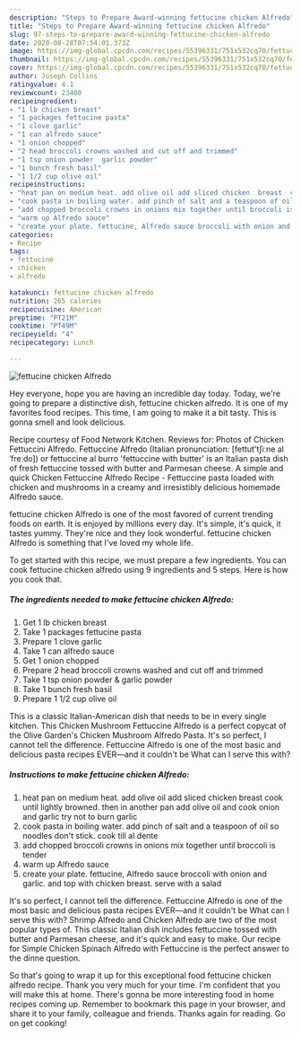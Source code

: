 ```yaml
---
description: "Steps to Prepare Award-winning fettucine chicken Alfredo"
title: "Steps to Prepare Award-winning fettucine chicken Alfredo"
slug: 97-steps-to-prepare-award-winning-fettucine-chicken-alfredo
date: 2020-08-28T07:54:01.373Z
image: https://img-global.cpcdn.com/recipes/55396331/751x532cq70/fettucine-chicken-alfredo-recipe-main-photo.jpg
thumbnail: https://img-global.cpcdn.com/recipes/55396331/751x532cq70/fettucine-chicken-alfredo-recipe-main-photo.jpg
cover: https://img-global.cpcdn.com/recipes/55396331/751x532cq70/fettucine-chicken-alfredo-recipe-main-photo.jpg
author: Joseph Collins
ratingvalue: 4.1
reviewcount: 23400
recipeingredient:
- "1 lb chicken breast"
- "1 packages fettucine pasta"
- "1 clove garlic"
- "1 can alfredo sauce"
- "1 onion chopped"
- "2 head broccoli crowns washed and cut off and trimmed"
- "1 tsp onion powder  garlic powder"
- "1 bunch fresh basil"
- "1 1/2 cup olive oil"
recipeinstructions:
- "heat pan on medium heat. add olive oil add sliced chicken  breast  cook until lightly browned.  then in another pan add olive oil and cook onion and garlic try not to burn garlic"
- "cook pasta in boiling water. add pinch of salt and a teaspoon of oil so noodles don&#39;t stick. cook till al dente"
- "add chopped broccoli crowns in onions mix together until broccoli is tender"
- "warm up Alfredo sauce"
- "create your plate. fettucine, Alfredo sauce broccoli with onion and garlic. and top with chicken breast.  serve with a salad"
categories:
- Recipe
tags:
- fettucine
- chicken
- alfredo

katakunci: fettucine chicken alfredo 
nutrition: 265 calories
recipecuisine: American
preptime: "PT21M"
cooktime: "PT49M"
recipeyield: "4"
recipecategory: Lunch

---
```



![fettucine chicken Alfredo](https://img-global.cpcdn.com/recipes/55396331/751x532cq70/fettucine-chicken-alfredo-recipe-main-photo.jpg)

Hey everyone, hope you are having an incredible day today. Today, we're going to prepare a distinctive dish, fettucine chicken alfredo. It is one of my favorites food recipes. This time, I am going to make it a bit tasty. This is gonna smell and look delicious.

Recipe courtesy of Food Network Kitchen. Reviews for: Photos of Chicken Fettuccini Alfredo. Fettuccine Alfredo (Italian pronunciation: [fettut&#39;tʃiːne alˈfreːdo]) or fettuccine al burro &#39;fettuccine with butter&#39; is an Italian pasta dish of fresh fettuccine tossed with butter and Parmesan cheese. A simple and quick Chicken Fettuccine Alfredo Recipe - Fettuccine pasta loaded with chicken and mushrooms in a creamy and irresistibly delicious homemade Alfredo sauce.

fettucine chicken Alfredo is one of the most favored of current trending foods on earth. It is enjoyed by millions every day. It's simple, it's quick, it tastes yummy. They're nice and they look wonderful. fettucine chicken Alfredo is something that I've loved my whole life.


To get started with this recipe, we must prepare a few ingredients. You can cook fettucine chicken alfredo using 9 ingredients and 5 steps. Here is how you cook that.

<!--inarticleads1-->

##### The ingredients needed to make fettucine chicken Alfredo:

1. Get 1 lb chicken breast
1. Take 1 packages fettucine pasta
1. Prepare 1 clove garlic
1. Take 1 can alfredo sauce
1. Get 1 onion chopped
1. Prepare 2 head broccoli crowns washed and cut off and trimmed
1. Take 1 tsp onion powder &amp; garlic powder
1. Take 1 bunch fresh basil
1. Prepare 1 1/2 cup olive oil


This is a classic Italian-American dish that needs to be in every single kitchen. This Chicken Mushroom Fettuccine Alfredo is a perfect copycat of the Olive Garden&#39;s Chicken Mushroom Alfredo Pasta. It&#39;s so perfect, I cannot tell the difference. Fettuccine Alfredo is one of the most basic and delicious pasta recipes EVER—and it couldn&#39;t be What can I serve this with? 

<!--inarticleads2-->

##### Instructions to make fettucine chicken Alfredo:

1. heat pan on medium heat. add olive oil add sliced chicken  breast  cook until lightly browned.  then in another pan add olive oil and cook onion and garlic try not to burn garlic
1. cook pasta in boiling water. add pinch of salt and a teaspoon of oil so noodles don&#39;t stick. cook till al dente
1. add chopped broccoli crowns in onions mix together until broccoli is tender
1. warm up Alfredo sauce
1. create your plate. fettucine, Alfredo sauce broccoli with onion and garlic. and top with chicken breast.  serve with a salad


It&#39;s so perfect, I cannot tell the difference. Fettuccine Alfredo is one of the most basic and delicious pasta recipes EVER—and it couldn&#39;t be What can I serve this with? Shrimp Alfredo and Chicken Alfredo are two of the most popular types of. This classic Italian dish includes fettuccine tossed with butter and Parmesan cheese, and it&#39;s quick and easy to make. Our recipe for Simple Chicken Spinach Alfredo with Fettuccine is the perfect answer to the dinne question. 

So that's going to wrap it up for this exceptional food fettucine chicken alfredo recipe. Thank you very much for your time. I'm confident that you will make this at home. There's gonna be more interesting food in home recipes coming up. Remember to bookmark this page in your browser, and share it to your family, colleague and friends. Thanks again for reading. Go on get cooking!
